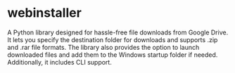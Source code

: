 # webinstaller
A Python library designed for hassle-free file downloads from Google Drive. It lets you specify the destination folder for downloads and supports .zip and .rar file formats. The library also provides the option to launch downloaded files and add them to the Windows startup folder if needed. Additionally, it includes CLI support.
